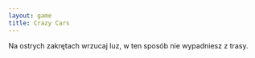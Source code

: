 ```yaml
---
layout: game
title: Crazy Cars
---
```


Na ostrych zakrętach wrzucaj luz, w ten sposób nie wypadniesz z 
trasy.
